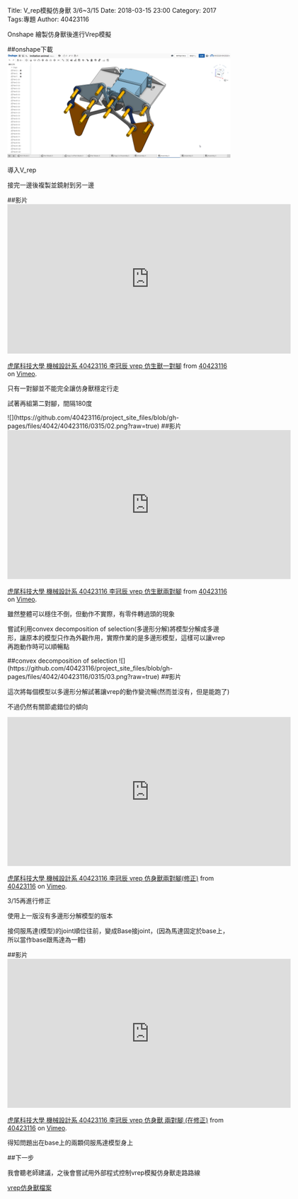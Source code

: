 Title: V_rep模擬仿身獸 3/6~3/15
Date: 2018-03-15 23:00
Category: 2017
Tags:專題
Author: 40423116

Onshape 繪製仿身獸後進行Vrep模擬

<!-- PELICAN_END_SUMMARY -->

##onshape下載
![](https://github.com/40423116/project_site_files/blob/gh-pages/files/4042/40423116/0315/01.png?raw=true)
<p>導入V_rep</p>
<p>接完一邊後複製並鏡射到另一邊</p>
##影片
<iframe src="https://player.vimeo.com/video/259677212" width="640" height="338" frameborder="0" webkitallowfullscreen mozallowfullscreen allowfullscreen></iframe>
<p><a href="https://vimeo.com/259677212">虎尾科技大學 機械設計系 40423116 李冠辰 vrep 仿生獸一對腳</a> from <a href="https://vimeo.com/user47573583">40423116</a> on <a href="https://vimeo.com">Vimeo</a>.</p>
<p>只有一對腳並不能完全讓仿身獸穩定行走</p>
<p>試著再組第二對腳，間隔180度</p>
![](https://github.com/40423116/project_site_files/blob/gh-pages/files/4042/40423116/0315/02.png?raw=true)
##影片
<iframe src="https://player.vimeo.com/video/260054288" width="640" height="337" frameborder="0" webkitallowfullscreen mozallowfullscreen allowfullscreen></iframe>
<p><a href="https://vimeo.com/260054288">虎尾科技大學 機械設計系 40423116 李冠辰 vrep 仿生獸兩對腳</a> from <a href="https://vimeo.com/user47573583">40423116</a> on <a href="https://vimeo.com">Vimeo</a>.</p>
<p>雖然整體可以穩住不倒，但動作不實際，有零件轉過頭的現象</p>
<p>嘗試利用convex decomposition of selection(多邊形分解)將模型分解成多邊形，讓原本的模型只作為外觀作用，實際作業的是多邊形模型，這樣可以讓vrep再跑動作時可以順暢點</p>
##convex decomposition of selection
![](https://github.com/40423116/project_site_files/blob/gh-pages/files/4042/40423116/0315/03.png?raw=true)
##影片
<p>這次將每個模型以多邊形分解試著讓vrep的動作變流暢(然而並沒有，但是能跑了)</p>
<p>不過仍然有關節處錯位的傾向</p>
<iframe src="https://player.vimeo.com/video/260241553" width="640" height="337" frameborder="0" webkitallowfullscreen mozallowfullscreen allowfullscreen></iframe>
<p><a href="https://vimeo.com/260241553">虎尾科技大學 機械設計系 40423116 李冠辰 vrep 仿身獸兩對腳(修正)</a> from <a href="https://vimeo.com/user47573583">40423116</a> on <a href="https://vimeo.com">Vimeo</a>.</p>

<p>3/15再進行修正</p>
<p>使用上一版沒有多邊形分解模型的版本</p>
<p>接伺服馬達(模型)的joint順位往前，變成Base接joint，(因為馬達固定於base上，所以當作base跟馬達為一體)</p>
##影片
<iframe src="https://player.vimeo.com/video/260241918" width="640" height="337" frameborder="0" webkitallowfullscreen mozallowfullscreen allowfullscreen></iframe>
<p><a href="https://vimeo.com/260241918">虎尾科技大學 機械設計系 40423116 李冠辰 vrep 仿身獸 兩對腳 (在修正)</a> from <a href="https://vimeo.com/user47573583">40423116</a> on <a href="https://vimeo.com">Vimeo</a>.</p>
<p>得知問題出在base上的兩顆伺服馬達模型身上</p>
##下一步
<p>我會聽老師建議，之後會嘗試用外部程式控制vrep模擬仿身獸走路路線</p>

<a href="https://github.com/40423116/2017kmol/blob/master/40423116car5.ttt">vrep仿身獸檔案</a>

